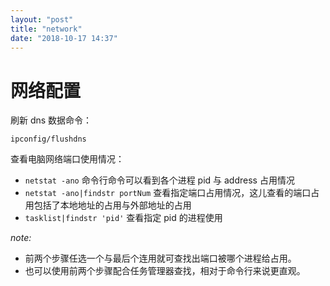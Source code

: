 ```yaml
---
layout: "post"
title: "network"
date: "2018-10-17 14:37"
---
```


# 网络配置

刷新 dns 数据命令：
```
ipconfig/flushdns
```


查看电脑网络端口使用情况：
- `netstat -ano` 命令行命令可以看到各个进程 pid 与 address 占用情况
- `netstat -ano|findstr portNum` 查看指定端口占用情况，这儿查看的端口占用包括了本地地址的占用与外部地址的占用
- `tasklist|findstr 'pid'` 查看指定 pid 的进程使用

 _note:_
 - 前两个步骤任选一个与最后个连用就可查找出端口被哪个进程给占用。
- 也可以使用前两个步骤配合任务管理器查找，相对于命令行来说更直观。
